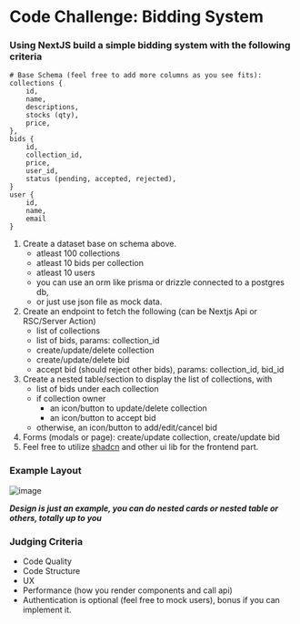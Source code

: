 # Code Challenge: Bidding System

### Using NextJS build a simple bidding system with the following criteria

```
# Base Schema (feel free to add more columns as you see fits):
collections {
    id,
    name,
    descriptions,
    stocks (qty),
    price,
},
bids {
    id,
    collection_id,
    price,
    user_id,
    status (pending, accepted, rejected),
}
user {
    id,
    name,
    email
}
```

1. Create a dataset base on schema above.
    - atleast 100 collections
    - atleast 10 bids per collection
    - atleast 10 users
    - you can use an orm like prisma or drizzle connected to a postgres db,
    - or just use json file as mock data.
2. Create an endpoint to fetch the following (can be Nextjs Api or RSC/Server Action)
    - list of collections
    - list of bids, params: collection_id
    - create/update/delete collection
    - create/update/delete bid
    - accept bid (should reject other bids), params: collection_id, bid_id
3. Create a nested table/section to display the list of collections, with
    - list of bids under each collection
    - if collection owner
        - an icon/button to update/delete collection 
        - an icon/button to accept bid
    - otherwise, an icon/button to add/edit/cancel bid
4. Forms (modals or page): create/update collection, create/update bid
5. Feel free to utilize [shadcn](ui.shadcn.com) and other ui lib for the frontend part.


### Example Layout
![image](https://github.com/LuxorLabs/frontend-coding-challenge/assets/22500561/1fa87d6d-946c-478b-bcd7-3d22dfaee398)

***Design is just an example, you can do nested cards or nested table or others, totally up to you***

### Judging Criteria
- Code Quality
- Code Structure
- UX
- Performance (how you render components and call api)
- Authentication is optional (feel free to mock users), bonus if you can implement it.
